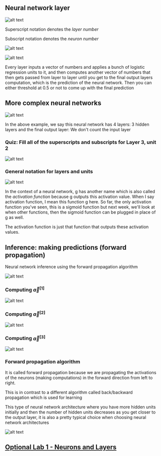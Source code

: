 ## Neural network layer

![alt text](./img/image1.png)

Superscript notation denotes the *layer number*

Subscript notation denotes the *neuron number*

![alt text](./img/image2.png)

![alt text](./img/image3.png)

Every layer inputs a vector of numbers and applies a bunch of logistic regression units to it, and then computes another vector of numbers that then gets passed from layer to layer until you get to the final output layers computation, which is the prediction of the neural network. Then you can either threshold at 0.5 or not to come up with the final prediction

## More complex neural networks

![alt text](./img/image4.png)

In the above example, we say this neural network has 4 layers: 3 hidden layers and the final output layer: We don't count the input layer

### Quiz: Fill all of the superscripts and subscripts for Layer 3, unit 2

![alt text](./img/image5.png)

### General notation for layers and units

![alt text](./img/image6.png)

In the context of a neural network, g has another name which is also called the *activation function* because g outputs this activation value. When I say activation function, I mean this function g here. So far, the only activation function you've seen, this is a sigmoid function but next week, we'll look at when other functions, then the sigmoid function can be plugged in place of g as well.

The activation function is just that function that outputs these activation values.

## Inference: making predictions (forward propagation)

Neural network inference using the forward propagation algorithm

![alt text](./img/image7.png)

### Computing $\vec{a}^{[1]}$

![alt text](./img/image8.png)

### Computing $\vec{a}^{[2]}$

![alt text](./img/image9.png)

### Computing $\vec{a}^{[3]}$

![alt text](./img/image10.png)

### Forward propagation algorithm

It is called forward propagation because we are propagating the activations of the neurons (making computations) in the forward direction from left to right. 

This is in contrast to a different algorithm called back/backward propagation which is used for learning

This type of neural network architecture where you have more hidden units initially and then the number of hidden units decreases as you get closer to the output layer, it is also a pretty typical choice when choosing neural network architectures

![alt text](./img/image11.png)

## [Optional Lab 1 - Neurons and Layers](./Optional%20Lab%201%20-%20Neurons%20and%20Layers/)
